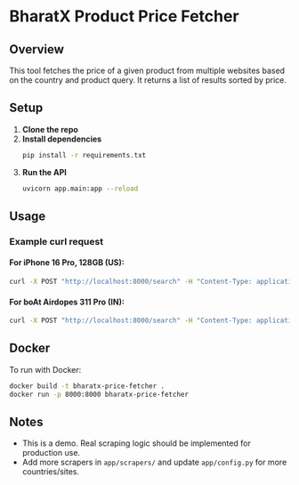 # BharatX Product Price Fetcher

## Overview
This tool fetches the price of a given product from multiple websites based on the country and product query. It returns a list of results sorted by price.

## Setup

1. **Clone the repo**
2. **Install dependencies**
   ```bash
   pip install -r requirements.txt
   ```
3. **Run the API**
   ```bash
   uvicorn app.main:app --reload
   ```

## Usage

### Example curl request

#### For iPhone 16 Pro, 128GB (US):
```bash
curl -X POST "http://localhost:8000/search" -H "Content-Type: application/json" -d '{"country": "US", "query": "iPhone 16 Pro, 128GB"}'
```

#### For boAt Airdopes 311 Pro (IN):
```bash
curl -X POST "http://localhost:8000/search" -H "Content-Type: application/json" -d '{"country": "IN", "query": "boAt Airdopes 311 Pro"}'
```

## Docker
To run with Docker:
```bash
docker build -t bharatx-price-fetcher .
docker run -p 8000:8000 bharatx-price-fetcher
```

## Notes
- This is a demo. Real scraping logic should be implemented for production use.
- Add more scrapers in `app/scrapers/` and update `app/config.py` for more countries/sites.
